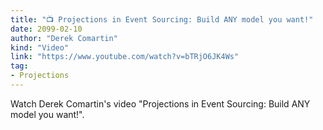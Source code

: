 ```yaml
---
title: "📺 Projections in Event Sourcing: Build ANY model you want!"
date: 2099-02-10
author: "Derek Comartin"
kind: "Video"
link: "https://www.youtube.com/watch?v=bTRjO6JK4Ws"
tag:
- Projections
---
```


Watch Derek Comartin's video "Projections in Event Sourcing: Build ANY model you want!".

<!-- more -->

<YouTube id="bTRjO6JK4Ws"></YouTube>
